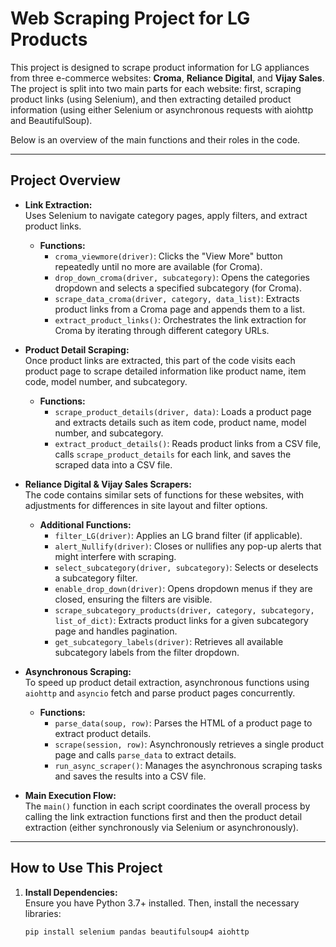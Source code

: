 # Web Scraping Project for LG Products

This project is designed to scrape product information for LG appliances from three e-commerce websites: **Croma**, **Reliance Digital**, and **Vijay Sales**. The project is split into two main parts for each website: first, scraping product links (using Selenium), and then extracting detailed product information (using either Selenium or asynchronous requests with aiohttp and BeautifulSoup).

Below is an overview of the main functions and their roles in the code.

---

## Project Overview

- **Link Extraction:**  
  Uses Selenium to navigate category pages, apply filters, and extract product links.  
  - **Functions:**  
    - `croma_viewmore(driver)`: Clicks the "View More" button repeatedly until no more are available (for Croma).  
    - `drop_down_croma(driver, subcategory)`: Opens the categories dropdown and selects a specified subcategory (for Croma).  
    - `scrape_data_croma(driver, category, data_list)`: Extracts product links from a Croma page and appends them to a list.  
    - `extract_product_links()`: Orchestrates the link extraction for Croma by iterating through different category URLs.

- **Product Detail Scraping:**  
  Once product links are extracted, this part of the code visits each product page to scrape detailed information like product name, item code, model number, and subcategory.  
  - **Functions:**  
    - `scrape_product_details(driver, data)`: Loads a product page and extracts details such as item code, product name, model number, and subcategory.  
    - `extract_product_details()`: Reads product links from a CSV file, calls `scrape_product_details` for each link, and saves the scraped data into a CSV file.

- **Reliance Digital & Vijay Sales Scrapers:**  
  The code contains similar sets of functions for these websites, with adjustments for differences in site layout and filter options.  
  - **Additional Functions:**  
    - `filter_LG(driver)`: Applies an LG brand filter (if applicable).  
    - `alert_Nullify(driver)`: Closes or nullifies any pop-up alerts that might interfere with scraping.  
    - `select_subcategory(driver, subcategory)`: Selects or deselects a subcategory filter.  
    - `enable_drop_down(driver)`: Opens dropdown menus if they are closed, ensuring the filters are visible.  
    - `scrape_subcategory_products(driver, category, subcategory, list_of_dict)`: Extracts product links for a given subcategory page and handles pagination.
    - `get_subcategory_labels(driver)`: Retrieves all available subcategory labels from the filter dropdown.

- **Asynchronous Scraping:**  
  To speed up product detail extraction, asynchronous functions using `aiohttp` and `asyncio` fetch and parse product pages concurrently.  
  - **Functions:**  
    - `parse_data(soup, row)`: Parses the HTML of a product page to extract product details.  
    - `scrape(session, row)`: Asynchronously retrieves a single product page and calls `parse_data` to extract details.  
    - `run_async_scraper()`: Manages the asynchronous scraping tasks and saves the results into a CSV file.

- **Main Execution Flow:**  
  The `main()` function in each script coordinates the overall process by calling the link extraction functions first and then the product detail extraction (either synchronously via Selenium or asynchronously).

---

## How to Use This Project

1. **Install Dependencies:**  
   Ensure you have Python 3.7+ installed. Then, install the necessary libraries:
   ```bash
   pip install selenium pandas beautifulsoup4 aiohttp
